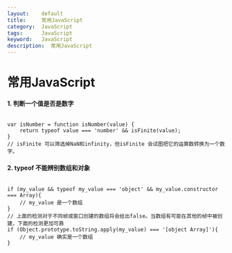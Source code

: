 ```yaml
---
layout:    default
title:     常用JavaScript
category:  JavaScript
tags:      JavaScript
keyword:   JavaScript
description:  常用JavaScript
---
```


<div class="post-con">
<h1>常用JavaScript</h1>

<h4>1. 判断一个值是否是数字</h4>
<pre><code class="javascript">
var isNumber = function isNumber(value) {
	return typeof value === 'number' && isFinite(value);
}
// isFinite 可以筛选掉NaN和infinity，但isFinite 会试图把它的运算数转换为一个数字。
</code></pre>

<h4>2. typeof 不能辨别数组和对象</h4>
<pre><code class="javascript">
if (my_value && typeof my_value === 'object' && my_value.constructor === Array){
	// my_value 是一个数组
}
// 上面的检测对于不同帧或窗口创建的数组将会给出false。当数组有可能在其他的帧中被创建，下面的检测更加可靠
if (Object.prototype.toString.apply(my_value) === '[object Array]'){
	// my_value 确实是一个数组
}
</code></pre>



</div>